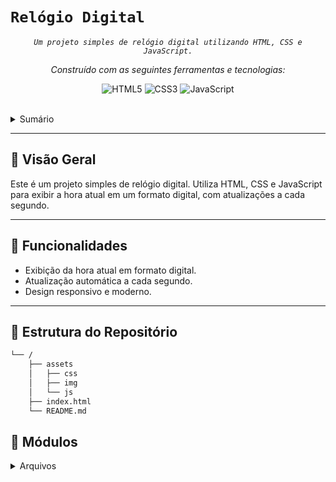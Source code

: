 <p align="center">
    <h1 align="center"><h1><code>Relógio Digital</code></h1>
</p>
<p align="center">
    <em><code>Um projeto simples de relógio digital utilizando HTML, CSS e JavaScript.</code></em>
</p>
<p align="center">
	<!-- repositório local, sem badges de metadados. --></p>
<p align="center">
		<em>Construído com as seguintes ferramentas e tecnologias:</em>
</p>
<p align="center">
	<img src="https://img.shields.io/badge/HTML5-E34F26.svg?style=flat-square&logo=HTML5&logoColor=white" alt="HTML5">
	<img src="https://img.shields.io/badge/CSS3-1572B6.svg?style=flat-square&logo=CSS3&logoColor=white" alt="CSS3">
	<img src="https://img.shields.io/badge/JavaScript-F7DF1C.svg?style=flat-square&logo=JavaScript&logoColor=black" alt="JavaScript">
</p>

<br>

<details><summary>Sumário</summary>

- [📍 Visão Geral](#-visão-geral)
- [👾 Funcionalidades](#-funcionalidades)
- [📂 Estrutura do Repositório](#-estrutura-do-repositório)
- [🧩 Módulos](#-módulos)
- [🚀 Começando](#-começando)
    - [🔖 Pré-requisitos](#-pré-requisitos)
    - [📦 Instalação](#-instalação)
    - [🤖 Uso](#-uso)
    - [🧪 Testes](#-testes)
- [📌 Roteiro do Projeto](#-roteiro-do-projeto)
- [🤝 Contribuindo](#-contribuindo)
- [🎗 Licença](#-licença)
- [🙌 Agradecimentos](#-agradecimentos)

</details>
<hr>

## 📍 Visão Geral

Este é um projeto simples de relógio digital. Utiliza HTML, CSS e JavaScript para exibir a hora atual em um formato digital, com atualizações a cada segundo.

---

## 👾 Funcionalidades

- Exibição da hora atual em formato digital.
- Atualização automática a cada segundo.
- Design responsivo e moderno.

---

## 📂 Estrutura do Repositório

```sh
└── /
    ├── assets
    │   ├── css
    │   ├── img
    │   └── js
    ├── index.html
    └── README.md
```

## 🧩 Módulos

<details closed><summary>Arquivos</summary>

| Arquivo       | Resumo                                                    |
| ------------- | -------------------------------------------------------- |
| [index.html](index.html) | Contém o código HTML para o layout do relógio digital. |
| [style.css](assets/css/style.css) | Define o estilo e a aparência do relógio digital.    |
| [script.js](assets/js/script.js) | Contém a lógica para atualizar a hora exibida.         |

</details>
